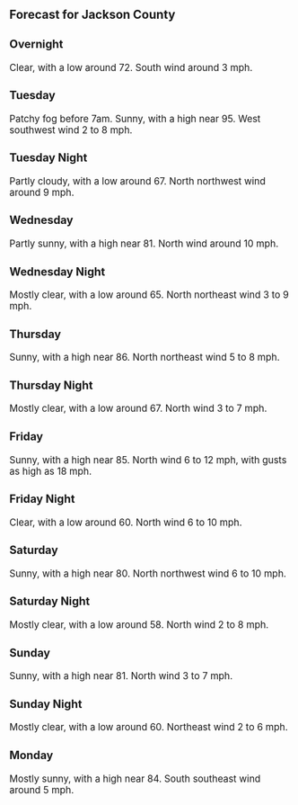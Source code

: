 <div>
   <h2>Forecast for Jackson County</h2>
   <p>
      <div style="font-size:120%">
         <h3>Overnight</h3>Clear, with a low around 72. South wind around 3 mph.<br></div>
   </p>
   <p>
      <div style="font-size:120%">
         <h3>Tuesday</h3>Patchy fog before 7am. Sunny, with a high near 95. West southwest wind 2 to 8 mph.<br></div>
   </p>
   <p>
      <div style="font-size:120%">
         <h3>Tuesday Night</h3>Partly cloudy, with a low around 67. North northwest wind around 9 mph.<br></div>
   </p>
   <p>
      <div style="font-size:120%">
         <h3>Wednesday</h3>Partly sunny, with a high near 81. North wind around 10 mph.<br></div>
   </p>
   <p>
      <div style="font-size:120%">
         <h3>Wednesday Night</h3>Mostly clear, with a low around 65. North northeast wind 3 to 9 mph.<br></div>
   </p>
   <p>
      <div style="font-size:120%">
         <h3>Thursday</h3>Sunny, with a high near 86. North northeast wind 5 to 8 mph.<br></div>
   </p>
   <p>
      <div style="font-size:120%">
         <h3>Thursday Night</h3>Mostly clear, with a low around 67. North wind 3 to 7 mph.<br></div>
   </p>
   <p>
      <div style="font-size:120%">
         <h3>Friday</h3>Sunny, with a high near 85. North wind 6 to 12 mph, with gusts as high as 18 mph.<br></div>
   </p>
   <p>
      <div style="font-size:120%">
         <h3>Friday Night</h3>Clear, with a low around 60. North wind 6 to 10 mph.<br></div>
   </p>
   <p>
      <div style="font-size:120%">
         <h3>Saturday</h3>Sunny, with a high near 80. North northwest wind 6 to 10 mph.<br></div>
   </p>
   <p>
      <div style="font-size:120%">
         <h3>Saturday Night</h3>Mostly clear, with a low around 58. North wind 2 to 8 mph.<br></div>
   </p>
   <p>
      <div style="font-size:120%">
         <h3>Sunday</h3>Sunny, with a high near 81. North wind 3 to 7 mph.<br></div>
   </p>
   <p>
      <div style="font-size:120%">
         <h3>Sunday Night</h3>Mostly clear, with a low around 60. Northeast wind 2 to 6 mph.<br></div>
   </p>
   <p>
      <div style="font-size:120%">
         <h3>Monday</h3>Mostly sunny, with a high near 84. South southeast wind around 5 mph.<br></div>
   </p>
</div>